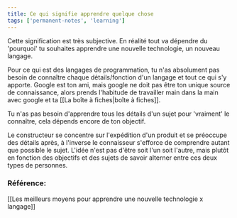 ```yaml
---
title: Ce qui signifie apprendre quelque chose
tags: ['permanent-notes', 'learning']
---
```


Cette signification est très subjective. En réalité tout va dépendre du 'pourquoi' tu souhaites apprendre une nouvelle technologie, un nouveau langage.

Pour ce qui est des langages de programmation, tu n'as absolument pas besoin de connaître chaque détails/fonction d'un langage et tout ce qui s'y apporte. Google est ton ami, mais google ne doit pas être ton unique source de connaissance, alors prends l'habitude de travailler main dans la main avec google et ta [[La boîte à fiches|boîte à fiches]].

Tu n'as pas besoin d'apprendre tous les détails d'un sujet pour 'vraiment' le connaître, cela dépends encore de ton objectif.

Le constructeur se concentre sur l'expédition d'un produit et se préoccupe des détails après, à l'inverse le connaisseur s'efforce de comprendre autant que possible le sujet. L'idée n'est pas d'être soit l'un soit l'autre, mais plutôt en fonction des objectifs et des sujets de savoir alterner entre ces deux types de personnes.

### Référence:
[[Les meilleurs moyens pour apprendre une nouvelle technologie x langage]]